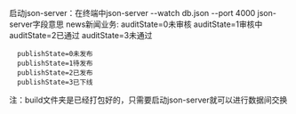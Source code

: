 启动json-server：在终端中json-server --watch db.json --port 4000
json-server字段意思
news新闻业务: 
      auditState=0未审核
      auditState=1审核中
      auditState=2已通过
      auditState=3未通过

      publishState=0未发布
      publishState=1待发布
      publishState=2已发布
      publishState=3已下线
注：build文件夹是已经打包好的，只需要启动json-server就可以进行数据间交换
